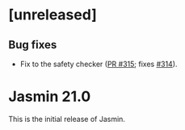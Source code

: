 # [unreleased]

## Bug fixes

- Fix to the safety checker
  ([PR #315](https://github.com/jasmin-lang/jasmin/pull/315);
  fixes [#314](https://github.com/jasmin-lang/jasmin/issues/314)).

# Jasmin 21.0

This is the initial release of Jasmin.
